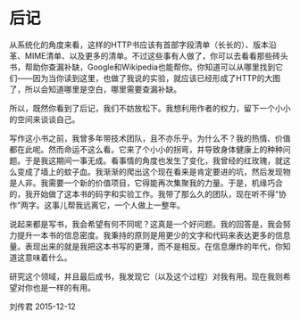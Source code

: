 
# 后记

从系统化的角度来看，这样的HTTP书应该有首部字段清单（长长的）、版本沿革、MIME清单、以及更多的清单。不过这些事有人做了，你可以去看看那些砖头书，帮助你查漏补缺，Google和Wikipedia也能帮你。你知道可以从哪里找到它们——因为当你读到这里，也做了我说的实验，就应该已经形成了HTTP的大图了，所以会知道哪里是空白，哪里需要查漏补缺。

所以，既然你看到了后记，我们不妨放松下。我想利用作者的权力，留下一个小小的空间来谈谈自己。 

写作这小书之前，我曾多年带技术团队，且不亦乐乎。为什么不？我的热情、价值都在此呢。然而命运不这么看。它来了个小小的拐弯，并导致身体健康上的种种问题。于是我这期间一事无成。看事情的角度也发生了变化，我曾经的红玫瑰，就这么变成了墙上的蚊子血。我渐渐的爬出这个现在看来是肯定要进的坑，然后发现物是人非。我需要一个新的价值项目，它得能再次集聚我的力量。于是，机缘巧合的，我开始做了这本书的码字和实验工作。我带了那么久的团队，现在听不得“协作”两字。这事儿帮我远离它，一个人做上一整年。

说起来都是写书，我会希望有何不同呢？这真是一个好问题。我的回答是，我会努力提升一本书的信息密度。我秉持的原则是用更少的文字和代码来表达更多的信息量。表现出来的就是我把这本书写的更薄，而不是相反。在信息爆炸的年代，你知道这意味着什么。

研究这个领域，并且最后成书，我发现它（以及这个过程）对我有用。现在我则希望对你也是一样的有用。 

刘传君
2015-12-12  